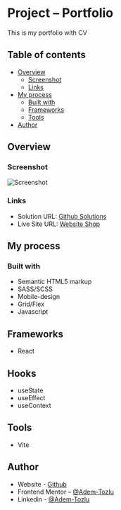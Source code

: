 # Project – Portfolio

This is my portfolio with CV

## Table of contents

- [Overview](#overview)
  - [Screenshot](#screenshot)
  - [Links](#links)
- [My process](#my-process)
  - [Built with](#built-with)
  - [Frameworks](#frameworks)
  - [Tools](#tools)
- [Author](#author)



## Overview

### Screenshot

![Screenshot](public/screenshot.png)




### Links

- Solution URL: [Github Solutions](https://github.com/Adem-Tozlu/MyPortfolio)
- Live Site URL: [Website Shop](https://project-shop-xi.vercel.app/)

## My process

### Built with

- Semantic HTML5 markup
- SASS/SCSS
- Mobile-design
- Grid/Flex
- Javascript

## Frameworks
 - React

## Hooks
 - useState
 - useEffect
 - useContext


## Tools
 - Vite

## Author

- Website - [Github](https://github.com/Adem-Tozlu)
- Frontend Mentor – [@Adem-Tozlu](https://www.frontendmentor.io/profile/Adem-Tozlu)
- Linkedin - [@Adem-Tozlu](https://www.linkedin.com/in/adem-tozlu-8906b52a5)